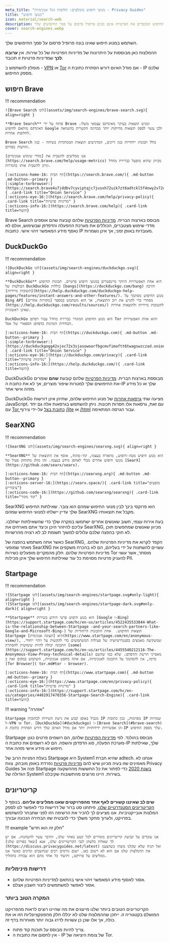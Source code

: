 ```yaml
---
meta_title: "מנועי חיפוש מומלצים: חלופות גוגל אנונימיות - Privacy Guides"
title: "מנועי חיפוש"
icon: material/search-web
description: מנועי החיפוש המכבדים את הפרטיות אינם בונים פרופיל פרסום על סמך החיפושים שלך.
cover: search-engines.webp
---
```


השתמש במנוע חיפוש שאינו בונה פרופיל פרסום על סמך החיפושים שלך.

ההמלצות כאן מבוססות על היתרונות של מדיניות הפרטיות של כל שירות. אין **ערובה לכך** שמדיניות פרטיות זו תכובד.

מומלץ להשתמש ב - [VPN](vpn.md) או [Tor](https://www.torproject.org/) אם מודל האיום דורש הסתרת כתובת ה - IP שלכם מספק החיפוש.

## חיפוש Brave

!!! recommendation

    ![Brave Search לוגו](assets/img/search-engines/brave-search.svg){ align=right }
    
    **Brave Search** פותח על ידי Brave ומגיש תוצאות בעיקר מאינדקס עצמאי משלו. האינדקס מותאם לחיפוש Google ולכן עשוי לספק תוצאות מדויקות יותר מבחינה הקשרית בהשוואה לחלופות אחרות.
    
    Brave Search כולל תכונות ייחודיות כגון דיונים, המדגישים תוצאות הממוקדות בשיחה - כגון הודעות בפורום.
    
    אנו ממליצים להשבית את [מדדי שימוש אנונימיים](https://search.brave.com/help/usage-metrics) מכיוון שהוא מופעל כברירת מחדל וניתן להשבית אותו בהגדרות.
    
    [:octicons-home-16: דף הבית](https://search.brave.com/){ .md-button .md-button--primary }
    [:simple-torbrowser:](https://search.brave4u7jddbv7cyviptqjc7jusxh72uik7zt6adtckl5f4nwy2v72qd.onion){ .card-link title="Onion Service" }
    [:octicons-eye-16:](https://search.brave.com/help/privacy-policy){ .card-link title="מדיניות פרטיות" }
    [:octicons-info-16:](https://search.brave.com/help){ .card-link title=תיעוד}

Brave Search מבוסס בארצות הברית. [מדיניות הפרטיות](https://search.brave.com/help/privacy-policy) שלהם קובעת שהם אוספים מדדי שימוש מצטברים, הכוללים את מערכת ההפעלה והדפדפן שבשימוש, אולם לא נאסף מידע המאפשר זיהוי אישי. כתובות IP מעובדות באופן זמני, אך אינן נשמרות.

## DuckDuckGo

!!! recommendation

    ![DuckDuckGo לוגו](assets/img/search-engines/duckduckgo.svg){ align=right }
    
    **DuckDuckGo** היא אחת האפשרויות היותר מיינסטרים במנועי חיפוש פרטיים. תכונות החיפוש הבולטות של DuckDuckGo כוללות [bangs](https://duckduckgo.com/bang) והרבה [תשובות מיידיות](https://help.duckduckgo.com/duckduckgo-help-pages/features/instant-answers-and-other-features/). מנוע החיפוש מסתמך על Bing API מסחרי כדי להגיש את רוב התוצאות, אך הוא משתמש במספר [מקורות אחרים](https://help.duckduckgo.com/results/sources/) לתשובות מיידיות ולתוצאות אחרות שאינן ראשוניות.
    
    DuckDuckGo הוא מנוע החיפוש המוגדר כברירת מחדל עבור דפדפן Tor והוא אחת האפשרויות הבודדות הזמינות בדפדפן הספארי של אפל.
    
    [:octicons-home-16: דף הבית](https://duckduckgo.com){ .md-button .md-button--primary }
    [:simple-torbrowser:](https://duckduckgogg42xjoc72x3sjasowoarfbgcmvfimaftt6twagswzczad.onion){ .card-link title="Onion Service" }
    [:octicons-eye-16:](https://duckduckgo.com/privacy){ .card-link title="מדיניות פרטיות" }
    [:octicons-info-16:](https://help.duckduckgo.com/){ .card-link title=תיעוד}

DuckDuckGo מבוססת בארצות הברית. [מדיניות הפרטיות](https://duckduckgo.com/privacy) שלהם קובעת **שהם** שומרים את החיפושים שלך למטרות שיפור מוצרים, אך לא את כתובת ה-IP שלך או כל מידע מזהה אישי אחר.

DuckDuckGo מציעה שתי [גרסאות אחרות](https://help.duckduckgo.com/features/non-javascript/) של מנוע החיפוש שלהם, שתיהן אינן דורשות JavaScript. עם זאת, גרסאות אלו חסרות תכונות. ניתן להשתמש בגרסאות אלה גם יחד עם [Tor כתובת בצל](https://duckduckgogg42xjoc72x3sjasowoarfbgcmvfimaftt6twagswzczad.onion/) על-ידי צירוף [/lite](https://duckduckgogg42xjoc72x3sjasowoarfbgcmvfimaftt6twagswzczad.onion/lite) או [/html](https://duckduckgogg42xjoc72x3sjasowoarfbgcmvfimaftt6twagswzczad.onion/html) עבור הגרסה המתאימה.

## SearXNG

!!! recommendation

    ![SearXNG לוגו](assets/img/search-engines/searxng.svg){ align=right }
    
    **SearXNG** הוא מנוע חיפוש מטה-חיפוש, מתארח בעצמו, קוד-פתוח, אוסף את התוצאות של מנועי חיפוש אחרים מבלי לאחסן מידע בעצמו. זהו מזלג מתוחזק פעיל של [SearX](https://github.com/searx/searx).
    
    [:octicons-home-16: דף הבית](https://searxng.org){ .md-button .md-button--primary }
    [:octicons-server-16:](https://searx.space/){ .card-link title="מופעים ציבוריים"}
    [:octicons-code-16:](https://github.com/searxng/searxng){ .card-link title="קוד מקור" }

SearXNG הוא פרוקסי בינך לבין מנועי החיפוש שמהם הוא צובר. שאילתות החיפוש שלך עדיין יישלחו למנועי החיפוש שמהם SearXNG מקבל את תוצאותיו.

בעת אירוח עצמי, חשוב שאנשים אחרים ישתמשו במקרה שלך כדי שהשאילתות ישתלבו. עליכם להיזהר היכן וכיצד אתם מארחים את SearXNG, מכיוון שאנשים שמחפשים תוכן לא חוקי בהפצה שלכם עלולים למשוך תשומת לב לא רצויה מהרשויות.

כאשר אתה משתמש בהפצה של SearXNG, הקפד לקרוא את מדיניות הפרטיות שלהם. מאחר שמופעי SearXNG עשויים להשתנות על ידי בעליהם, הם לא בהכרח משקפים את מדיניות הפרטיות שלהם. חלק מהמקרים מופעלים כשירות Tor מוסתר, אשר עשוי להעניק פרטיות מסוימת כל עוד שאילתות החיפוש שלך אינן מכילות PII.

## Startpage

!!! recommendation

    ![Startpage לוגו](assets/img/search-engines/startpage.svg#only-light){ align=right }
    ![Startpage לוגו](assets/img/search-engines/startpage-dark.svg#only-dark){ align=right }
    
    **Startpage** הוא מנוע חיפוש פרטי הידוע בשירות [Google ו-Bing](https://support.startpage.com/hc/en-us/articles/4522435533844-What-is-the-relationship-between-Startpage -and-your-search-partners-like-Google-and-Microsoft-Bing-) תוצאות החיפוש.  אחת התכונות הייחודיות של Startpage היא [תצוגה אנונימית](https://www.startpage.com/en/anonymous-view/), שמשקיעה מאמצים בסטנדרטיזציה של פעילות המשתמשים כדי להקשות על זיהוי ייחודי. התכונה יכולה להיות שימושית להסתרת [some](https://support.startpage.com/hc/en-us/articles/4455540212116-The-Anonymous-View-Proxy-technical-details) מאפייני הרשת והדפדפן. שלא כמו שהשם מרמז, אין להסתמך על התכונה לאנונימיות. אם אתה מחפש אנונימיות, השתמש במקום זאת ב [Tor Browser]( tor.md#tor - browser).
    
    [:octicons-home-16: דף הבית](https://www.startpage.com){ .md-button .md-button--primary }
    [:octicons-eye-16:](https://www.startpage.com/en/privacy-policy){ .card-link title="מדיניות פרטיות" }
    [:octicons-info-16:](https://support.startpage.com/hc/en-us/categories/4481917470356-Startpage-Search-Engine){ .card-link title=תיעוד}

!!! warning "אזהרה"

    Startpage מגביל באופן קבוע את גישת השירות לכתובות IP מסוימות, כגון כתובות IP שמורות ל-VPN או Tor. [DuckDuckGo](#duckduckgo) ו-[Brave Search](#brave-search) הן אפשרויות ידידותיות יותר אם מודל האיום שלך דורש הסתרת כתובת ה-IP שלך מספק החיפוש.

Startpage מבוסס בהולנד. לפי [מדיניות הפרטיות](https://www.startpage.com/en/privacy-policy/) שלהם, הם רושמים פרטים כגון: מערכת הפעלה, סוג הדפדפן והשפה. הם לא רושמים את כתובת ה-IP שלך, שאילתות חיפוש או מידע אישי מזהה אחר.

בעלת המניות הרוב של Startpage היא System1 שהיא חברת adtech. אנחנו לא מאמינים שזו בעיה מכיוון שיש להם [מדיניות פרטיות](https://system1.com/terms/privacy-policy) נפרדת באופן מובהק. צוות Privacy Guides פנה אל Startpage [בשנת 2020](https://web.archive.org/web/20210118031008/https://blog.privacytools.io/relisting-startpage/) כדי לפתור את כל החששות מההשקעה הגדולה של System1 בשירות. היינו מרוצים מהתשובות שקיבלנו.

## קריטריונים

**שים לב שאיננו קשורים לאף אחד מהפרויקטים שאנו ממליצים עליהם.** בנוסף ל [הקריטריונים הסטנדרטיים שלנו](about/criteria.md), פיתחנו סט ברור של דרישות כדי לאפשר לנו לספק המלצות אובייקטיביות. אנו מציעים לך להכיר את הרשימה הזו לפני שתבחר להשתמש בפרויקט, ולערוך מחקר משלך כדי להבטיח שזו הבחירה הנכונה עבורך.

!!! example "חלק זה הוא חדש"

    אנו עובדים על קביעת קריטריונים מוגדרים לכל קטע באתר שלנו, והדבר עשוי להשתנות. אם יש לך שאלות כלשהן לגבי הקריטריונים שלנו, אנא [שאל בפורום שלנו](https://discuss.privacyguides.net/latest) ואל תניח שלא שקלנו משהו כשהצענו את ההמלצות שלנו אם הוא לא רשום כאן. ישנם גורמים רבים שנחשבים ונדונים כאשר אנו ממליצים על פרויקט, ותיעוד כל אחד מהם הוא עבודה בתהליך.

### דרישות מינימליות

- אסור לאסוף מידע המאפשר זיהוי אישי בהתאם למדיניות הפרטיות שלהם.
- אסור לאפשר למשתמשים ליצור חשבון אצלם.

### המקרה הטוב ביותר

הקריטריונים הטובים ביותר שלנו מייצגים את מה שהיינו רוצים לראות מהפרויקט המושלם בקטגוריה זו. ייתכן שההמלצות שלנו לא יכללו חלק מהפונקציונליות הזו או את כולה, אך אלו שכן כן עשויות לדרג גבוה יותר מאחרות בדף זה.

- צריך להיות מבוסס על תוכנת קוד פתוח.
- אין לחסום את כתובות ה - IP של צומת היציאה של Tor.
